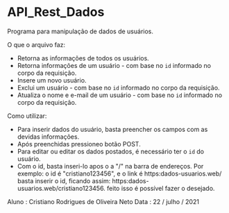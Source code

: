 # API_Rest_Dados
Programa para manipulação de dados de usuários.



O que o arquivo faz: 
- Retorna as informações de todos os usuários.
- Retorna informações de um usuário - com base no `id` informado no corpo da requisição.
- Insere um novo usuário. 
- Exclui um usuário - com base no `id` informado no corpo da requisição.
- Atualiza o nome e e-mail de um usuário - com base no `id` informado no corpo da requisição.

	
Como utilizar: 
- Para inserir dados do usuário, basta preencher os campos com as devidas informações.
- Após preenchidas pressioneo botão POST.
- Para editar ou editar os dados postados, é necessário ter o `id` do usuário.
- Com o id, basta inseri-lo apos o a "/" na barra de endereços. Por exemplo: o id é "cristiano123456", e o link é https:dados-usuarios.web/ basta inserir o id, ficando assim: https:dados-usuarios.web/cristiano123456. feito isso é possível fazer o desejado.


Aluno :
	Cristiano Rodrigues de Oliveira Neto
Data :
	22 / julho / 2021

